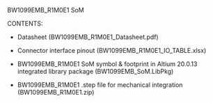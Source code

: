 BW1099EMB_R1M0E1 SoM

CONTENTS:

- Datasheet (BW1099EMB_R1M0E1_Datasheet.pdf)

- Connector interface pinout (BW1099EMB_R1M0E1_IO_TABLE.xlsx)

- BW1099EMB_R1M0E1 SoM symbol & footprint in Altium 20.0.13 integrated library package (BW1099EMB_SoM.LibPkg)

- BW1099EMB_R1M0E1 .step file for mechanical integration (BW1099EMB_R1M0E1.zip)

